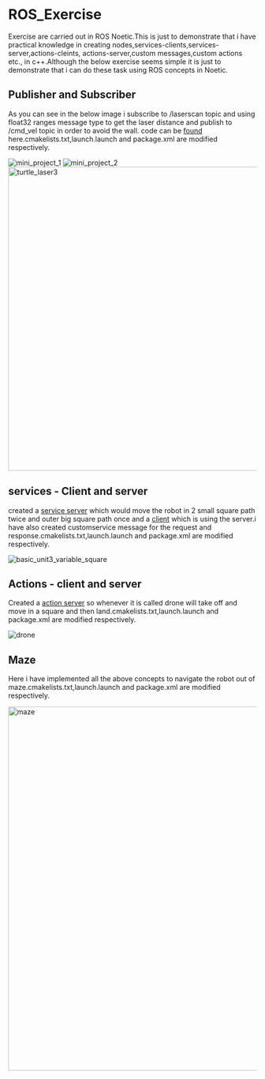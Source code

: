 # ROS_Exercise

Exercise are carried out in ROS Noetic.This is just to demonstrate that i have practical knowledge in creating nodes,services-clients,services-server,actions-cleints, actions-server,custom messages,custom actions etc., in c++.Although the below exercise seems simple it is just to demonstrate that i can do these task using ROS concepts in Noetic.

## Publisher and Subscriber

As you can see in the below image i subscribe to /laserscan topic and using float32 ranges message type to get the laser distance and publish to /cmd_vel topic in order to avoid the wall.
code can be [found](src/topics_quiz/src/topics_quiz_node.cpp) here.cmakelists.txt,launch.launch and package.xml are modified respectively.

![mini_project_1](https://user-images.githubusercontent.com/68550704/124513683-a1f9a180-dddb-11eb-8a17-beacd56535eb.gif)
![mini_project_2](https://user-images.githubusercontent.com/68550704/124513689-a45bfb80-dddb-11eb-9426-a1797f5c9da3.gif)
<img width="616" alt="turtle_laser3" src="https://user-images.githubusercontent.com/68550704/124514649-d4a49980-dddd-11eb-9062-94a813356776.png">

## services - Client and server

created a [service server](src/services_quiz/src/bb8_move_custom_service_server.cpp) which would move the robot in 2 small square path twice and outer big square path once and a [client](src/services_quiz/src/bb8_move_custom_service_client.cpp) which is using the server.i have also created customservice message for the request and response.cmakelists.txt,launch.launch and package.xml are modified respectively.

![basic_unit3_variable_square](https://user-images.githubusercontent.com/68550704/124514417-416b6400-dddd-11eb-88ea-f78295002430.png)

## Actions - client and server

Created a [action server](src/action413/src/ms.cpp) so whenever it is called drone will take off and move in a square and then land.cmakelists.txt,launch.launch and package.xml are modified respectively.

![drone](https://user-images.githubusercontent.com/68550704/124514756-12092700-ddde-11eb-85f0-361b8fc43b62.gif)

## Maze

Here i have implemented all the above concepts to navigate the robot out of maze.cmakelists.txt,launch.launch and package.xml are modified respectively.

<img width="738" alt="maze" src="https://user-images.githubusercontent.com/68550704/124515636-32d27c00-dde0-11eb-8ce6-19b485285411.png">

